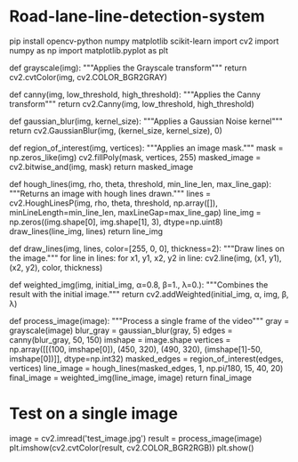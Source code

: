 # Road-lane-line-detection-system
pip install opencv-python numpy matplotlib scikit-learn
import cv2
import numpy as np
import matplotlib.pyplot as plt

def grayscale(img):
    """Applies the Grayscale transform"""
    return cv2.cvtColor(img, cv2.COLOR_BGR2GRAY)

def canny(img, low_threshold, high_threshold):
    """Applies the Canny transform"""
    return cv2.Canny(img, low_threshold, high_threshold)

def gaussian_blur(img, kernel_size):
    """Applies a Gaussian Noise kernel"""
    return cv2.GaussianBlur(img, (kernel_size, kernel_size), 0)

def region_of_interest(img, vertices):
    """Applies an image mask."""
    mask = np.zeros_like(img)
    cv2.fillPoly(mask, vertices, 255)
    masked_image = cv2.bitwise_and(img, mask)
    return masked_image

def hough_lines(img, rho, theta, threshold, min_line_len, max_line_gap):
    """Returns an image with hough lines drawn."""
    lines = cv2.HoughLinesP(img, rho, theta, threshold, np.array([]),
                            minLineLength=min_line_len, maxLineGap=max_line_gap)
    line_img = np.zeros((img.shape[0], img.shape[1], 3), dtype=np.uint8)
    draw_lines(line_img, lines)
    return line_img

def draw_lines(img, lines, color=[255, 0, 0], thickness=2):
    """Draw lines on the image."""
    for line in lines:
        for x1, y1, x2, y2 in line:
            cv2.line(img, (x1, y1), (x2, y2), color, thickness)

def weighted_img(img, initial_img, α=0.8, β=1., λ=0.):
    """Combines the result with the initial image."""
    return cv2.addWeighted(initial_img, α, img, β, λ)

def process_image(image):
    """Process a single frame of the video"""
    gray = grayscale(image)
    blur_gray = gaussian_blur(gray, 5)
    edges = canny(blur_gray, 50, 150)
    imshape = image.shape
    vertices = np.array([[(100, imshape[0]), (450, 320), (490, 320), (imshape[1]-50, imshape[0])]],
                        dtype=np.int32)
    masked_edges = region_of_interest(edges, vertices)
    line_image = hough_lines(masked_edges, 1, np.pi/180, 15, 40, 20)
    final_image = weighted_img(line_image, image)
    return final_image

# Test on a single image
image = cv2.imread('test_image.jpg')
result = process_image(image)
plt.imshow(cv2.cvtColor(result, cv2.COLOR_BGR2RGB))
plt.show()
